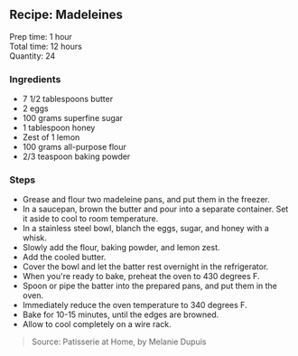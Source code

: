 ## Recipe: Madeleines
Prep time: 1 hour  
Total time: 12 hours  
Quantity: 24  

### Ingredients
 - 7 1/2 tablespoons butter
 - 2 eggs
 - 100 grams superfine sugar
 - 1 tablespoon honey
 - Zest of 1 lemon
 - 100 grams all-purpose flour
 - 2/3 teaspoon baking powder

### Steps
 - Grease and flour two madeleine pans, and put them in the freezer.
 - In a saucepan, brown the butter and pour into a separate container. Set it aside to cool to room temperature.
 - In a stainless steel bowl, blanch the eggs, sugar, and honey with a whisk.
 - Slowly add the flour, baking powder, and lemon zest.
 - Add the cooled butter.
 - Cover the bowl and let the batter rest overnight in the refrigerator.
 - When you're ready to bake, preheat the oven to 430 degrees F.
 - Spoon or pipe the batter into the prepared pans, and put them in the oven.
 - Immediately reduce the oven temperature to 340 degrees F.
 - Bake for 10-15 minutes, until the edges are browned.
 - Allow to cool completely on a wire rack.

> Source: Patisserie at Home, by Melanie Dupuis
